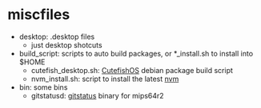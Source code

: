 # miscfiles

+ desktop: .desktop files
  + just desktop shotcuts
+ build\_script: scripts to auto build packages, or \*\_install.sh to install into $HOME
  + cutefish\_desktop.sh: [CutefishOS](https://github.com/cutefishos) debian package build script
  + nvm\_install.sh: script to install the latest [nvm](https://github.com/nvm-sh/nvm)
+ bin: some bins
  + gitstatusd: [gitstatus](https://github.com/romkatv/gitstatus) binary for mips64r2
